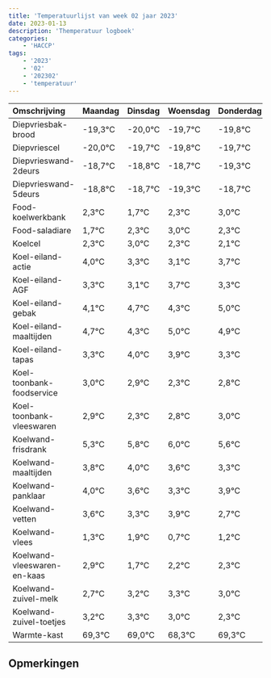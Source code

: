 ```yaml
---
title: 'Temperatuurlijst van week 02 jaar 2023'
date: 2023-01-13
description: 'Themperatuur logboek'
categories:
    - 'HACCP'
tags:
    - '2023'
    - '02'
    - '202302'
    - 'temperatuur'
---
```

|Omschrijving|Maandag|Dinsdag|Woensdag|Donderdag|Vrijdag|Zaterdag|Zondag|
|:---|:---|:---|:---|:---|:---|:---|:---|
|Diepvriesbak-brood|-19,3°C|-20,0°C|-19,7°C|-19,8°C|-19,7°C| | |
|Diepvriescel|-20,0°C|-19,7°C|-19,8°C|-19,7°C|-20,3°C| | |
|Diepvrieswand-2deurs|-18,7°C|-18,8°C|-18,7°C|-19,3°C|-18,7°C| | |
|Diepvrieswand-5deurs|-18,8°C|-18,7°C|-19,3°C|-18,7°C|-18,0°C| | |
|Food-koelwerkbank|2,3°C|1,7°C|2,3°C|3,0°C|2,3°C| | |
|Food-saladiare|1,7°C|2,3°C|3,0°C|2,3°C|2,1°C| | |
|Koelcel|2,3°C|3,0°C|2,3°C|2,1°C|2,7°C| | |
|Koel-eiland-actie|4,0°C|3,3°C|3,1°C|3,7°C|3,3°C| | |
|Koel-eiland-AGF|3,3°C|3,1°C|3,7°C|3,3°C|4,0°C| | |
|Koel-eiland-gebak|4,1°C|4,7°C|4,3°C|5,0°C|4,9°C| | |
|Koel-eiland-maaltijden|4,7°C|4,3°C|5,0°C|4,9°C|4,3°C| | |
|Koel-eiland-tapas|3,3°C|4,0°C|3,9°C|3,3°C|3,8°C| | |
|Koel-toonbank-foodservice|3,0°C|2,9°C|2,3°C|2,8°C|3,0°C| | |
|Koel-toonbank-vleeswaren|2,9°C|2,3°C|2,8°C|3,0°C|2,6°C| | |
|Koelwand-frisdrank|5,3°C|5,8°C|6,0°C|5,6°C|5,3°C| | |
|Koelwand-maaltijden|3,8°C|4,0°C|3,6°C|3,3°C|3,9°C| | |
|Koelwand-panklaar|4,0°C|3,6°C|3,3°C|3,9°C|2,7°C| | |
|Koelwand-vetten|3,6°C|3,3°C|3,9°C|2,7°C|3,2°C| | |
|Koelwand-vlees|1,3°C|1,9°C|0,7°C|1,2°C|1,3°C| | |
|Koelwand-vleeswaren-en-kaas|2,9°C|1,7°C|2,2°C|2,3°C|2,0°C| | |
|Koelwand-zuivel-melk|2,7°C|3,2°C|3,3°C|3,0°C|2,3°C| | |
|Koelwand-zuivel-toetjes|3,2°C|3,3°C|3,0°C|2,3°C|3,3°C| | |
|Warmte-kast|69,3°C|69,0°C|68,3°C|69,3°C|69,3°C| | |

## Opmerkingen


